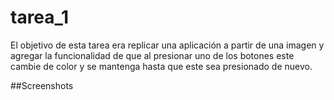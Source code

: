 # tarea_1
El objetivo de esta tarea era replicar una aplicación a partir de una imagen y agregar la funcionalidad de que al presionar uno de los botones este cambie de color y se mantenga hasta que este sea presionado de nuevo.

##Screenshots
